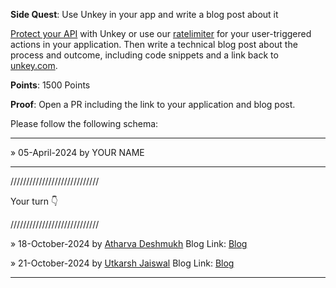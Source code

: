 **Side Quest**: Use Unkey in your app and write a blog post about it

[Protect your API](https://www.unkey.com/docs/apis/introduction) with Unkey or use our [ratelimiter](https://www.unkey.com/docs/ratelimiting/introduction) for your user-triggered actions in your application. Then write a technical blog post about the process and outcome, including code snippets and a link back to [unkey.com](https://unkey.com).

**Points**: 1500 Points

**Proof**: Open a PR including the link to your application and blog post.

Please follow the following schema:

---

» 05-April-2024 by YOUR NAME

---

////////////////////////////

Your turn 👇

////////////////////////////

» 18-October-2024 by [Atharva Deshmukh](https://oss.gg/Atharva-3000) Blog Link: [Blog](https://dev.to/atharva3000/unkey-rate-limiting-made-super-easy-and-how-i-used-it-2kca)

» 21-October-2024 by [Utkarsh Jaiswal](https://oss.gg/utkarshml) Blog Link: [Blog](https://readwithutkarsh.hashnode.dev/rate-limiting-on-product-search-in-e-commerce-with-unkey)

---
